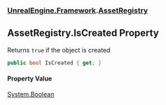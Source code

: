 ### [UnrealEngine.Framework](./UnrealEngine-Framework.md 'UnrealEngine.Framework').[AssetRegistry](./AssetRegistry.md 'UnrealEngine.Framework.AssetRegistry')
## AssetRegistry.IsCreated Property
Returns `true` if the object is created  
```csharp
public bool IsCreated { get; }
```
#### Property Value
[System.Boolean](https://docs.microsoft.com/en-us/dotnet/api/System.Boolean 'System.Boolean')  
